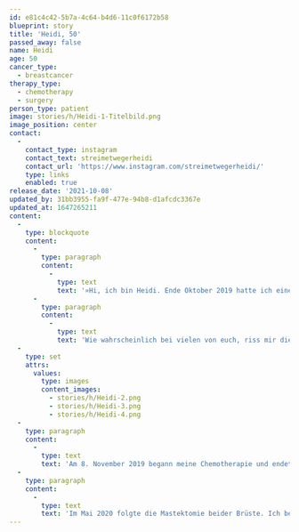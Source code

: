 ```yaml
---
id: e81c4c42-5b7a-4c64-b4d6-11c0f6172b58
blueprint: story
title: 'Heidi, 50'
passed_away: false
name: Heidi
age: 50
cancer_type:
  - breastcancer
therapy_type:
  - chemotherapy
  - surgery
person_type: patient
image: stories/h/Heidi-1-Titelbild.png
image_position: center
contact:
  -
    contact_type: instagram
    contact_text: streimetwegerheidi
    contact_url: 'https://www.instagram.com/streimetwegerheidi/'
    type: links
    enabled: true
release_date: '2021-10-08'
updated_by: 31bb3955-fa9f-477e-94b8-d1afcdc3367e
updated_at: 1647265211
content:
  -
    type: blockquote
    content:
      -
        type: paragraph
        content:
          -
            type: text
            text: '»Hi, ich bin Heidi. Ende Oktober 2019 hatte ich eine Routineuntersuchung bei meiner Frauenärztin. Sie ertastete einen kleinen Knoten. Ab diesem Zeitpunkt ging alles sehr schnell. Innerhalb weniger Tage stand fest, dass ich einen schnell wachsenden bösartigen Triple negativen Brustkrebs habe.'
      -
        type: paragraph
        content:
          -
            type: text
            text: 'Wie wahrscheinlich bei vielen von euch, riss mir die Diagnose den Boden unter den Füßen weg. Nachdem ich bereits meine Mama mit 55 Jahren und 2017 auch meine Schwester an Krebs verloren hatte, wusste ich natürlich genau, was auf mich zukam. Ich schwor mir vom ersten Tag an alles zugeben, was in mir steckt und diese Krankheit zu überleben. Es wurden mir zwar nur 30% Überlebenschance knallhart ins Gesicht gesagt, aber ich wusste, ich habe zwei besondere Menschen die auf mich aufpassen. ❤️'
  -
    type: set
    attrs:
      values:
        type: images
        content_images:
          - stories/h/Heidi-2.png
          - stories/h/Heidi-3.png
          - stories/h/Heidi-4.png
  -
    type: paragraph
    content:
      -
        type: text
        text: 'Am 8. November 2019 begann meine Chemotherapie und endete am 16. April 2020. Manchmal ging es mir sehr, sehr schlecht, dann wieder etwas besser und wenn ich meinen Mann nicht gehabt hätte, der nach wie vor alles für mich tut, hätte ich diese Zeit nicht überstanden – da bin ich mir sicher. Aber wie ihr an den Fotos sehen könnt, habe ich mein Lächeln nie verloren und immer versucht, auch anderen durch meine Posts auf Instagram Mut zu machen. Mir war es wichtig vom ersten Tag an sehr offen mit meiner Erkrankung umzugehen. Manche verstanden das nicht, aber so habe ich alles verarbeiten können.'
  -
    type: paragraph
    content:
      -
        type: text
        text: 'Im Mai 2020 folgte die Mastektomie beider Brüste. Ich bekam auf beiden Seiten Expander, die ich bis Juni 2021 hatte. Anfang Juni wurde mir die rechte Brust mit Eigengewebe des Oberschenkels rekonstruiert. Für mich war es die richtige Entscheidung und im Dezember 2021 folgt dann die linke Brust.«'
---
```

